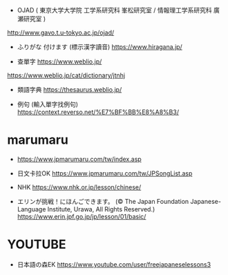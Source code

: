 
- OJAD ( 東京大学大学院 工学系研究科 峯松研究室 / 情報理工学系研究科 廣瀬研究室 )

http://www.gavo.t.u-tokyo.ac.jp/ojad/


- ふりがな 付けます (標示漢字讀音)
https://www.hiragana.jp/


- 查單字
https://www.weblio.jp/


https://www.weblio.jp/cat/dictionary/jtnhj

- 類語字典
https://thesaurus.weblio.jp/

- 例句 (輸入單字找例句)
https://context.reverso.net/%E7%BF%BB%E8%A8%B3/


# marumaru
- https://www.jpmarumaru.com/tw/index.asp

- 日文卡拉OK
https://www.jpmarumaru.com/tw/JPSongList.asp

- NHK
https://www.nhk.or.jp/lesson/chinese/

- エリンが挑戦！にほんごできます。 (© The Japan Foundation Japanese-Language Institute, Urawa, All Rights Reserved.)
https://www.erin.jpf.go.jp/jp/lesson/01/basic/


# YOUTUBE


- 日本語の森EK
https://www.youtube.com/user/freejapaneselessons3


